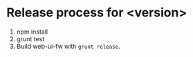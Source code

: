 # Release process for \<version\>

1. npm install
2. grunt test
3. Build web-ui-fw with ```grunt release```.

